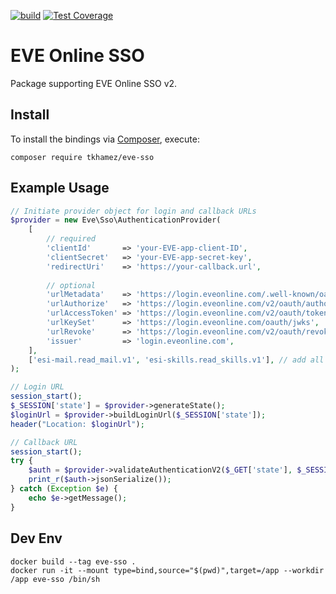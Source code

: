 [![build](https://github.com/tkhamez/eve-sso-php/workflows/test/badge.svg)](https://github.com/tkhamez/eve-sso-php/actions)
[![Test Coverage](https://api.codeclimate.com/v1/badges/d607d04898a6f8500b99/test_coverage)](https://codeclimate.com/github/tkhamez/eve-sso-php/test_coverage)

# EVE Online SSO

Package supporting EVE Online SSO v2.

## Install

To install the bindings via [Composer](http://getcomposer.org/), execute:

```shell
composer require tkhamez/eve-sso
```

## Example Usage

```php
// Initiate provider object for login and callback URLs
$provider = new Eve\Sso\AuthenticationProvider(
    [
        // required
        'clientId'       => 'your-EVE-app-client-ID',
        'clientSecret'   => 'your-EVE-app-secret-key',
        'redirectUri'    => 'https://your-callback.url',
        
        // optional
        'urlMetadata'    => 'https://login.eveonline.com/.well-known/oauth-authorization-server',
        'urlAuthorize'   => 'https://login.eveonline.com/v2/oauth/authorize',
        'urlAccessToken' => 'https://login.eveonline.com/v2/oauth/token',
        'urlKeySet'      => 'https://login.eveonline.com/oauth/jwks',
        'urlRevoke'      => 'https://login.eveonline.com/v2/oauth/revoke',
        'issuer'         => 'login.eveonline.com',
    ],
    ['esi-mail.read_mail.v1', 'esi-skills.read_skills.v1'], // add all required scopes
);

// Login URL
session_start();
$_SESSION['state'] = $provider->generateState();
$loginUrl = $provider->buildLoginUrl($_SESSION['state']);
header("Location: $loginUrl");

// Callback URL
session_start();
try {
    $auth = $provider->validateAuthenticationV2($_GET['state'], $_SESSION['state'], $_GET['code']);
    print_r($auth->jsonSerialize());
} catch (Exception $e) {
    echo $e->getMessage();
}
```

## Dev Env

```shell
docker build --tag eve-sso .
docker run -it --mount type=bind,source="$(pwd)",target=/app --workdir /app eve-sso /bin/sh
```

